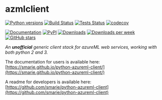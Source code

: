 # azmlclient

[![Python versions](https://img.shields.io/pypi/pyversions/azmlclient.svg)](https://pypi.python.org/pypi/azmlclient/) [![Build Status](https://travis-ci.org/smarie/python-azureml-client.svg?branch=master)](https://travis-ci.org/smarie/python-azureml-client) [![Tests Status](https://smarie.github.io/python-azureml-client/junit/junit-badge.svg?dummy=8484744)](https://smarie.github.io/python-azureml-client/junit/report.html) [![codecov](https://codecov.io/gh/smarie/python-azureml-client/branch/master/graph/badge.svg)](https://codecov.io/gh/smarie/python-azureml-client)

[![Documentation](https://img.shields.io/badge/doc-latest-blue.svg)](https://smarie.github.io/python-azureml-client/) [![PyPI](https://img.shields.io/pypi/v/azmlclient.svg)](https://pypi.python.org/pypi/azmlclient/) [![Downloads](https://pepy.tech/badge/azmlclient)](https://pepy.tech/project/azmlclient) [![Downloads per week](https://pepy.tech/badge/azmlclient/week)](https://pepy.tech/project/azmlclient) [![GitHub stars](https://img.shields.io/github/stars/smarie/python-azureml-client.svg)](https://github.com/smarie/python-azureml-client/stargazers)

*An ***unofficial*** generic client stack for azureML web services, working with both python 2 and 3.*

The documentation for users is available here: [https://smarie.github.io/python-azureml-client/](https://smarie.github.io/python-azureml-client/)

A readme for developers is available here: [https://github.com/smarie/python-azureml-client](https://github.com/smarie/python-azureml-client)
